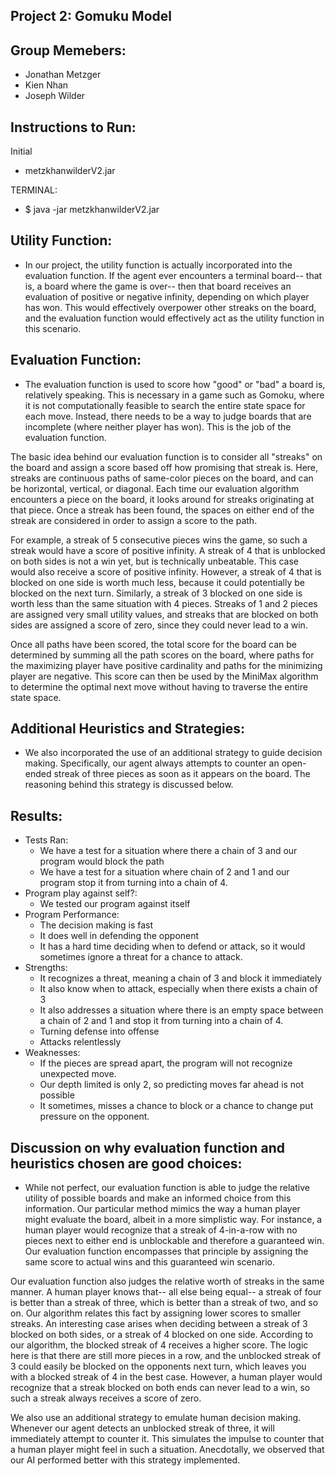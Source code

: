Project 2: Gomuku Model
-

Group Memebers:
-
- Jonathan Metzger
- Kien Nhan
- Joseph Wilder

Instructions to Run:
-

Initial
- metzkhanwilderV2.jar

TERMINAL:
- $ java -jar metzkhanwilderV2.jar


Utility Function:
-
- In our project, the utility function is actually incorporated into the 
evaluation function. If the agent ever encounters a terminal board-- that is,
a board where the game is over-- then that board receives an evaluation of 
positive or negative infinity, depending on which player has won. This would
effectively overpower other streaks on the board, and the evaluation function
would effectively act as the utility function in this scenario.

Evaluation Function:
-
- The evaluation function is used to score how "good" or "bad" a board is, 
relatively speaking. This is necessary in a game such as Gomoku, where it is
not computationally feasible to search the entire state space for each move. 
Instead, there needs to be a way to judge boards that are incomplete (where 
neither player has won). This is the job of the evaluation function. 

The basic idea behind our evaluation function is to consider all "streaks" on
the board and assign a score based off how promising that streak is. Here, 
streaks are continuous paths of same-color pieces on the board, and can be 
horizontal, vertical, or diagonal. Each time our evaluation algorithm 
encounters a piece on the board, it looks around for streaks originating at 
that piece. Once a streak has been found, the spaces on either end of the 
streak are considered in order to assign a score to the path. 

For example, a streak of 5 consecutive pieces wins the game, so such a streak
would have a score of positive infinity. A streak of 4 that is unblocked on
both sides is not a win yet, but is technically unbeatable. This case would 
also receive a score of positive infinity. However, a streak of 4 that is 
blocked on one side is worth much less, because it could potentially be blocked
on the next turn. Similarly, a streak of 3 blocked on one side is worth less 
than the same situation with 4 pieces. Streaks of 1 and 2 pieces are assigned
very small utility values, and streaks that are blocked on both sides are 
assigned a score of zero, since they could never lead to a win. 

Once all paths have been scored, the total score for the board can be 
determined by summing all the path scores on the board, where paths for the
maximizing player have positive cardinality and paths for the minimizing player
are negative. This score can then be used by the MiniMax algorithm to determine 
the optimal next move without having to traverse the entire state space. 


Additional Heuristics and Strategies:
-
- We also incorporated the use of an additional strategy to guide decision
making. Specifically, our agent always attempts to counter an open-ended
streak of three pieces as soon as it appears on the board. The reasoning 
behind this strategy is discussed below. 

Results:
-
- Tests Ran:
	- We have a test for a situation where there a chain of 3 and our program would block the path
	- We have a test for a situation where chain of 2 and 1 and our program stop it from turning into a chain of 4.
- Program play against self?:
 	- We tested our program against itself
- Program Performance:
	- The decision making is fast
	- It does well in defending the opponent
	- It has a hard time deciding when to defend or attack, so it would 	 sometimes ignore a threat for a chance to attack.
- Strengths:
	- It recognizes a threat, meaning a chain of 3 and block it immediately
	- It also know when to attack, especially when there exists a chain of 3
	- It also addresses a situation where there is an empty space between a 
	  chain of 2 and 1 and stop it from turning into a chain of 4.
	- Turning defense into offense
	- Attacks relentlessly
- Weaknesses:
	- If the pieces are spread apart, the program will not recognize
	  unexpected move.
	- Our depth limited is only 2, so predicting moves far ahead is not possible
	- It sometimes, misses a chance to block or a chance to change put pressure on the opponent.
	
Discussion on why evaluation function and heuristics chosen are good choices:
-
- While not perfect, our evaluation function is able to judge the relative
utility of possible boards and make an informed choice from this information.
Our particular method mimics the way a human player might evaluate the board,
albeit in a more simplistic way. For instance, a human player would recognize
that a streak of 4-in-a-row with no pieces next to either end is unblockable 
and therefore a guaranteed win. Our evaluation function encompasses that 
principle by assigning the same score to actual wins and this guaranteed win
scenario. 

Our evaluation function also judges the relative worth of streaks in the same 
manner. A human player knows that-- all else being equal-- a streak of four 
is better than a streak of three, which is better than a streak of two, and 
so on.  Our algorithm relates this fact by assigning lower scores to smaller 
streaks. An interesting case arises when deciding between a streak of 3 blocked
on both sides, or a streak of 4 blocked on one side. According to our
algorithm, the blocked streak of 4 receives a higher score. The logic here is 
that there are still more pieces in a row, and the unblocked streak of 3 could
easily be blocked on the opponents next turn, which leaves you with a blocked
streak of 4 in the best case. However, a human player would recognize that a
streak blocked on both ends can never lead to a win, so such a streak always
receives a score of zero. 

We also use an additional strategy to emulate human decision making. Whenever
our agent detects an unblocked streak of three, it will immediately attempt to
counter it. This simulates the impulse to counter that a human player might 
feel in such a situation. Anecdotally, we observed that our AI performed better
with this strategy implemented. 
